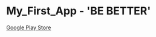 # My_First_App - 'BE BETTER'

[Google Play Store](https://play.google.com/store/apps/details?id=com.growth.graphh)
